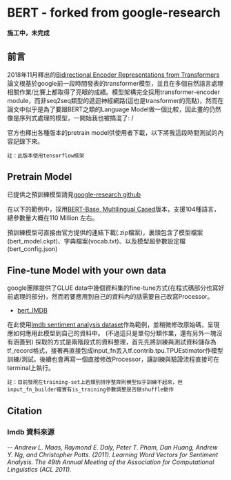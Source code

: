 # BERT - forked from google-research

**施工中，未完成**

## 前言

2018年11月釋出的[Bidirectional Encoder Representations from Transformers](https://arxiv.org/abs/1810.04805)論文根基於google前一段時間發表的transformer模型，並且在多個自然語言處理相關作業/比賽上都取得了亮眼的成績。模型架構完全採用transformer-encoder module，而非seq2seq類型的遞迴神經網路(這也是transformer的亮點)，然而在論文中似乎是為了要跟BERT之類的Language Model做一個比較，因此畫的仍然像是序列式處理的模型，一開始我也被搞混了: /


官方也釋出各種版本的pretrain model供使用者下載，以下將我這段時間測試的內容記錄下來。

    註：此版本使用tensorflow框架

## Pretrain Model

已提供之預訓練模型請見[google-research github](https://github.com/google-research/bert)

在以下的範例中，採用[BERT-Base, Multilingual Cased](https://storage.googleapis.com/bert_models/2018_11_23/multi_cased_L-12_H-768_A-12.zip)版本，支援104種語言，總參數量大概在110 Million 左右。

預訓練模型可直接由官方提供的連結下載(.zip檔案)，裏頭包含了模型檔案(bert_model.ckpt)、字典檔案(vocab.txt)、以及模型超參數設定檔(bert_config.json)


## Fine-tune Model with your own data

google團隊提供了GLUE data中幾個資料集的fine-tune方式(在程式碼部分也寫好前處理的部分)，然而若要應用到自己的資料內的話需要自己改寫Processor。

- [bert_IMDB](https://github.com/tan800630/bert-test/blob/master/Python_Scripts/bert_IMDB.ipynb)

在此使用[Imdb sentiment analysis dataset](http://ai.stanford.edu/~amaas/data/sentiment/)作為範例，並稍微修改原始碼，呈現應如何應用此模型到自己的資料中。 (不過這只是單句分類作業，還有另外一塊沒有涵蓋到)  採取的方式是兩階段式的資料整理，首先先將訓練與測試資料儲存為tf_record格式，接著再直接包成input_fn丟入tf.contrib.tpu.TPUEstimator作模型訓練/測試。後續也會再寫一個直接修改Processor，讓訓練與驗證流程直接可在terminal上執行。

    註：目前發現在training-set上若類別排序整齊則模型似乎訓練不起來，但input_fn_builder確實有is_training參數調整是否做shuffle動作

## Citation

### Imdb 資料來源 
-- <cite>Andrew L. Maas, Raymond E. Daly, Peter T. Pham, Dan Huang, Andrew Y. Ng, and Christopher Potts. (2011). Learning Word Vectors for Sentiment Analysis. The 49th Annual Meeting of the Association for Computational Linguistics (ACL 2011).</cite>